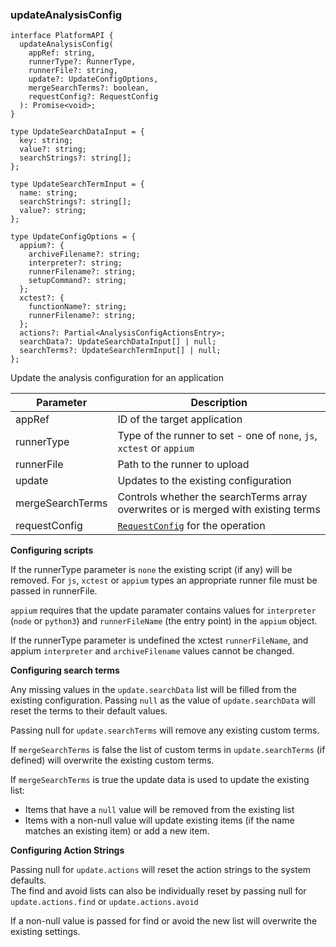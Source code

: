 ### updateAnalysisConfig

```tsx
interface PlatformAPI {
  updateAnalysisConfig(
    appRef: string,
    runnerType?: RunnerType,
    runnerFile?: string,
    update?: UpdateConfigOptions,
    mergeSearchTerms?: boolean,
    requestConfig?: RequestConfig
  ): Promise<void>;
}

type UpdateSearchDataInput = {
  key: string;
  value?: string;
  searchStrings?: string[];
};

type UpdateSearchTermInput = {
  name: string;
  searchStrings?: string[];
  value?: string;
};

type UpdateConfigOptions = {
  appium?: {
    archiveFilename?: string;
    interpreter?: string;
    runnerFilename?: string;
    setupCommand?: string;
  };
  xctest?: {
    functionName?: string;
    runnerFilename?: string;
  };
  actions?: Partial<AnalysisConfigActionsEntry>;
  searchData?: UpdateSearchDataInput[] | null;
  searchTerms?: UpdateSearchTermInput[] | null;
};
```

Update the analysis configuration for an application

| Parameter        | Description                                                                        |
| ---------------- | ---------------------------------------------------------------------------------- |
| appRef           | ID of the target application                                                       |
| runnerType       | Type of the runner to set - one of `none`, `js`, `xctest` or `appium`              |
| runnerFile       | Path to the runner to upload                                                       |
| update           | Updates to the existing configuration                                              |
| mergeSearchTerms | Controls whether the searchTerms array overwrites or is merged with existing terms |
| requestConfig    | [`RequestConfig`](#requestconfig) for the operation                                |

**Configuring scripts**

If the runnerType parameter is `none` the existing script (if any) will be removed.
For `js`, `xctest` or `appium` types an appropriate runner file must be passed in runnerFile.

`appium` requires that the update paramater contains values for `interpreter` (`node` or `python3`) and `runnerFileName` (the entry point) in the `appium` object.

If the runnerType parameter is undefined the xctest `runnerFileName`, and appium `interpreter` and `archiveFilename` values cannot be changed.

**Configuring search terms**

Any missing values in the `update.searchData` list will be filled from the existing configuration. Passing `null` as the value of `update.searchData` will reset the terms to their default values.

Passing null for `update.searchTerms` will remove any existing custom terms.

If `mergeSearchTerms` is false the list of custom terms in `update.searchTerms` (if defined) will overwrite the existing custom terms.

If `mergeSearchTerms` is true the update data is used to update the existing list:

- Items that have a `null` value will be removed from the existing list
- Items with a non-null value will update existing items (if the name matches an existing item) or add a new item.

**Configuring Action Strings**

Passing null for `update.actions` will reset the action strings to the system defaults.<br/>
The find and avoid lists can also be individually reset by passing null for `update.actions.find` or `update.actions.avoid`

If a non-null value is passed for find or avoid the new list will overwrite the existing settings.

